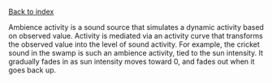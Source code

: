 [Back to index](Soundgarden%20-%20Documentation.md)


Ambience activity is a sound source that simulates a dynamic activity based on observed value. Activity is mediated via an activity curve that transforms the observed value into the level of sound activity. For example, the cricket sound in the swamp is such an ambience activity, tied to the sun intensity. It gradually fades in as sun intensity moves toward 0, and fades out when it goes back up.